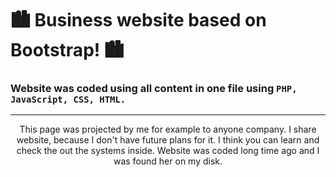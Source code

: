 # 🏙 Business website based on Bootstrap! 🏙
### Website was coded using all content in one file using ``PHP, JavaScript, CSS, HTML.``
<hr />
<p align="center">
This page was projected by me for example to anyone company. I share website, because I don't have future plans for it. I think you can learn and check the out the systems inside. Website was coded long time ago and I was found her on my disk.
</p>
